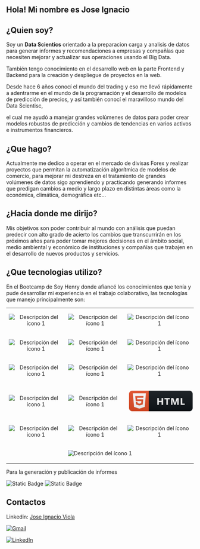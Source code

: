 ## Hola! Mi nombre es Jose Ignacio

## ¿Quien soy?

Soy un **Data Scientics** orientado a la preparacion carga y analisis de datos para generar informes y recomendaciones a empresas y compañías que necesiten mejorar y actualizar sus operaciones usando el Big Data.

También tengo conocimiento en el desarrollo web en la parte Frontend y Backend para la creación y despliegue de proyectos en la web.

Desde hace 6 años conocí el mundo del trading y eso me llevó rápidamente a adentrarme en el mundo de la programación y el desarrollo de modelos de predicción de precios, y así también conocí el maravilloso mundo del Data Scientisc,

el cual me ayudó a manejar grandes volúmenes de datos para poder crear modelos robustos de predicción y cambios de tendencias en varios activos e instrumentos financieros.

## ¿Que hago?

Actualmente me dedico a operar en el mercado de divisas Forex y realizar proyectos que permitan la automatización algorítmica de modelos de comercio, para mejorar mi destreza en el tratamiento de grandes volúmenes de datos sigo aprendiendo y practicando generando informes que predigan cambios a medio y largo plazo en distintas áreas como la económica, climática, demográfica etc...

## ¿Hacia donde me dirijo?

Mis objetivos son poder contribuir al mundo con análisis que puedan predecir con alto grado de acierto los cambios que transcurrirán en los próximos años para poder tomar mejores decisiones en el ámbito social, medio ambiental y económico de instituciones y compañías que trabajen en el desarrollo de nuevos productos y servicios.

## ¿Que tecnologias utilizo?

En el Bootcamp de Soy Henry donde afiancé los conocimientos que tenía y pude desarrollar mi experiencia en el trabajo colaborativo, las tecnologías que manejo principalmente son:

<table align="center">
  <tr>
    <td>
      <p align="center">
        <img src="https://skillicons.dev/icons?i=py" alt="Descripción del ícono 1">
      </p>
    </td>
    <td>
      <p align="center">
        <img src="https://skillicons.dev/icons?i=java" alt="Descripción del ícono 1">
      </p>
    </td>
    <td>
      <p align="center">
        <img src="https://skillicons.dev/icons?i=pytorch" alt="Descripción del ícono 1">
      </p>
    </td>
  </tr>
  <tr>
    <td>
      <p align="center">
        <img src="https://skillicons.dev/icons?i=vscode" alt="Descripción del ícono 1">
      </p>
    </td>
    <td>
      <p align="center">
        <img src="https://skillicons.dev/icons?i=powershell" alt="Descripción del ícono 1">
      </p>
    </td>
    <td>
      <p align="center">
        <img src="https://skillicons.dev/icons?i=mysql" alt="Descripción del ícono 1">
      </p>
    </td>
  </tr>
  <tr>
    <td>
      <p align="center">
        <img src="https://skillicons.dev/icons?i=postgres" alt="Descripción del ícono 1">
      </p>
    </td>
    <td>
      <p align="center">
        <img src="https://skillicons.dev/icons?i=js" alt="Descripción del ícono 1">
      </p>
    </td>
    <td>
      <p align="center">
        <img src="https://skillicons.dev/icons?i=github" alt="Descripción del ícono 1">
      </p>
    </td>
  </tr>
  <tr>
    <td>
      <p align="center">
        <img src="https://skillicons.dev/icons?i=docker" alt="Descripción del ícono 1">
      </p>
    </td>
    <td>
      <p align="center">
        <img src="https://skillicons.dev/icons?i=css" alt="Descripción del ícono 1">
      </p>
    </td>
    <td>
      <p align="center">
        <img src="https://raw.githubusercontent.com/8bithemant/8bithemant/master/svg/dev/languages/html.svg" alt="HTML" style="vertical-align:top; margin:4px">
      </p>
    </td>
  </tr>
  <tr>
    <td>
      <p align="center">
        <img src="https://skillicons.dev/icons?i=django" alt="Descripción del ícono 1">
      </p>
    </td>
    <td>
      <p align="center">
        <img src="https://skillicons.dev/icons?i=gcp" alt="Descripción del ícono 1">
      </p>
    </td>
    <td>
      <p align="center">
        <img src="https://skillicons.dev/icons?i=git" alt="Descripción del ícono 1">
      </p>
    </td>
  </tr>
  <tr>
    <td colspan="3">
      <p align="center">
        <img src="https://skillicons.dev/icons?i=aws" alt="Descripción del ícono 1">
      </p>
    </td>
  </tr>
</table>

Para la generación y publicación de informes

![Static Badge](https://img.shields.io/badge/PowerBI-gray?style=flat&logo=powerbi)
![Static Badge](https://img.shields.io/badge/-Jupyter_Notebook-gray?style=flat&logo=jupyter)
## Contactos

Linkedin: [Jose Ignacio Viola](https://www.linkedin.com/in/jose-ignacio-viola-878943265/%29)

<p align="left">
    <a href="mailto:atlasnexus193@gmail.com">
        <img src="https://skillicons.dev/icons?i=gmail" alt="Gmail">
    </a>
</p>

<p align="left">
    <a href="https://www.linkedin.com/in/jose-ignacio-viola-878943265/">
        <img src="https://skillicons.dev/icons?i=linkedin" alt="LinkedIn">
    </a>
</p>


<!--
**CodeWizard-bip/CodeWizard-bip** is a ✨ _special_ ✨ repository because its `README.md` (this file) appears on your GitHub profile.

Here are some ideas to get you started:

- 🔭 I’m currently working on ...
- 🌱 I’m currently learning ...
- 👯 I’m looking to collaborate on ...
- 🤔 I’m looking for help with ...
- 💬 Ask me about ...
- 📫 How to reach me: ...
- 😄 Pronouns: ...
- ⚡ Fun fact: ...
-->
